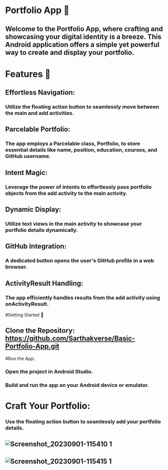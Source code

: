 # Portfolio App 📱
## Welcome to the Portfolio App, where crafting and showcasing your digital identity is a breeze. This Android application offers a simple yet powerful way to create and display your portfolio.

# Features 🚀
## Effortless Navigation: 
### Utilize the floating action button to seamlessly move between the main and add activities.
## Parcelable Portfolio:
### The app employs a Parcelable class, Portfolio, to store essential details like name, position, education, courses, and GitHub username.
## Intent Magic:
### Leverage the power of intents to effortlessly pass portfolio objects from the add activity to the main activity.
## Dynamic Display:
### Utilize text views in the main activity to showcase your portfolio details dynamically.
## GitHub Integration:
### A dedicated button opens the user's GitHub profile in a web browser.
## ActivityResult Handling:
### The app efficiently handles results from the add activity using onActivityResult.

#Getting Started 🏁
## Clone the Repository: https://github.com/Sarthakverse/Basic-Portfolio-App.git

#Run the App:
### Open the project in Android Studio.
### Build and run the app on your Android device or emulator.
# Craft Your Portfolio:
### Use the floating action button to seamlessly add your portfolio details.
## ![Screenshot_20230901-115410 1](https://github.com/Sarthakverse/Portfolio-App/assets/117356021/957490e4-ecd2-48db-858b-b0d983198886)
## ![Screenshot_20230901-115415 1](https://github.com/Sarthakverse/Portfolio-App/assets/117356021/40dc09db-9da0-4b17-8cb2-b3b282af7889)

